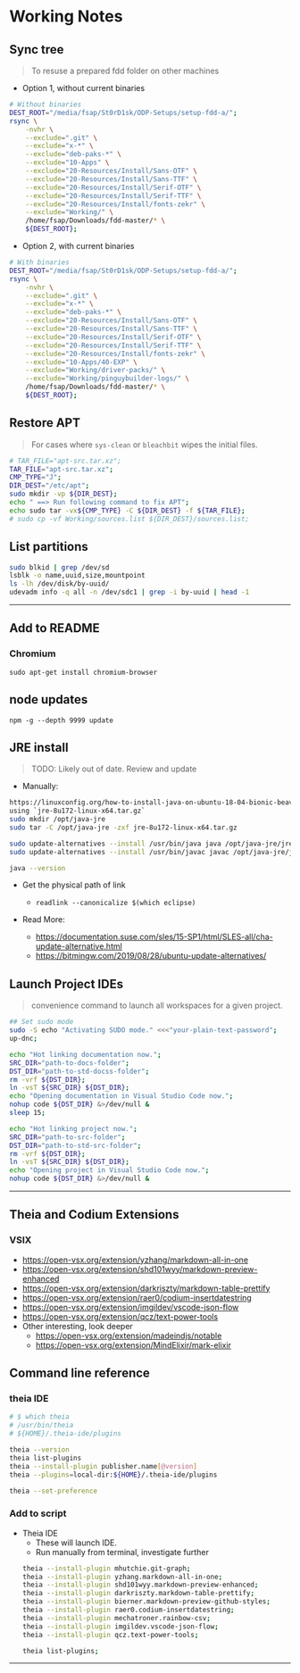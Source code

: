 # Working Notes

## Sync tree
> To resuse a prepared fdd folder on other machines

- Option 1, without current binaries
```sh
# Without binaries
DEST_ROOT="/media/fsap/St0rD1sk/ODP-Setups/setup-fdd-a/";
rsync \
    -nvhr \
    --exclude=".git" \
	--exclude="x-*" \
    --exclude="deb-paks-*" \
	--exclude="10-Apps" \
	--exclude="20-Resources/Install/Sans-OTF" \
	--exclude="20-Resources/Install/Sans-TTF" \
	--exclude="20-Resources/Install/Serif-OTF" \
	--exclude="20-Resources/Install/Serif-TTF" \
	--exclude="20-Resources/Install/fonts-zekr" \
	--exclude="Working/" \
    /home/fsap/Downloads/fdd-master/* \
    ${DEST_ROOT};
```
- Option 2, with current binaries
```sh
# With binaries
DEST_ROOT="/media/fsap/St0rD1sk/ODP-Setups/setup-fdd-a/";
rsync \
    -nvhr \
    --exclude=".git" \
	--exclude="x-*" \
    --exclude="deb-paks-*" \
	--exclude="20-Resources/Install/Sans-OTF" \
	--exclude="20-Resources/Install/Sans-TTF" \
	--exclude="20-Resources/Install/Serif-OTF" \
	--exclude="20-Resources/Install/Serif-TTF" \
	--exclude="20-Resources/Install/fonts-zekr" \
	--exclude="10-Apps/40-EXP" \
	--exclude="Working/driver-packs/" \
	--exclude="Working/pinguybuilder-logs/" \
    /home/fsap/Downloads/fdd-master/* \
    ${DEST_ROOT};
```

## Restore APT
> For cases where `sys-clean` or `bleachbit` wipes the initial files.
```sh
# TAR_FILE="apt-src.tar.xz";
TAR_FILE="apt-src.tar.xz";
CMP_TYPE="J";
DIR_DEST="/etc/apt";
sudo mkdir -vp ${DIR_DEST};
echo " ==> Run following command to fix APT";
echo sudo tar -vx${CMP_TYPE} -C ${DIR_DEST} -f ${TAR_FILE};
# sudo cp -vf Working/sources.list ${DIR_DEST}/sources.list;
```

## List partitions
```sh
sudo blkid | grep /dev/sd
lsblk -o name,uuid,size,mountpoint
ls -lh /dev/disk/by-uuid/
udevadm info -q all -n /dev/sdc1 | grep -i by-uuid | head -1
```

---

## Add to README

### Chromium
`sudo apt-get install chromium-browser`


## node updates
`npm -g --depth 9999 update`

## JRE install
> TODO: Likely out of date. Review and update

- Manually:
```sh
https://linuxconfig.org/how-to-install-java-on-ubuntu-18-04-bionic-beaver-linux
using `jre-8u172-linux-x64.tar.gz`
sudo mkdir /opt/java-jre
sudo tar -C /opt/java-jre -zxf jre-8u172-linux-x64.tar.gz

sudo update-alternatives --install /usr/bin/java java /opt/java-jre/jre1.8.0_172/bin/java 1
sudo update-alternatives --install /usr/bin/javac javac /opt/java-jre/jre1.8.0_172/bin/javac 1

java --version
```

- Get the physical path of link
	- `readlink --canonicalize $(which eclipse)`

- Read More:
	- https://documentation.suse.com/sles/15-SP1/html/SLES-all/cha-update-alternative.html
	- https://bitmingw.com/2019/08/28/ubuntu-update-alternatives/


## Launch Project IDEs
> convenience command to launch all workspaces for a given project.

```sh
## Set sudo mode
sudo -S echo "Activating SUDO mode." <<<"your-plain-text-password";
up-dnc;

echo "Hot linking documentation now.";
SRC_DIR="path-to-docs-folder";
DST_DIR="path-to-std-docss-folder";
rm -vrf ${DST_DIR};
ln -vsT ${SRC_DIR} ${DST_DIR};
echo "Opening documentation in Visual Studio Code now.";
nohup code ${DST_DIR} &>/dev/null &
sleep 15;

echo "Hot linking project now.";
SRC_DIR="path-to-src-folder";
DST_DIR="path-to-std-src-folder";
rm -vrf ${DST_DIR};
ln -vsT ${SRC_DIR} ${DST_DIR};
echo "Opening project in Visual Studio Code now.";
nohup code ${DST_DIR} &>/dev/null &

```
---
## Theia and Codium Extensions
### VSIX
- https://open-vsx.org/extension/yzhang/markdown-all-in-one
- https://open-vsx.org/extension/shd101wyy/markdown-preview-enhanced
- https://open-vsx.org/extension/darkriszty/markdown-table-prettify
- https://open-vsx.org/extension/raer0/codium-insertdatestring
- https://open-vsx.org/extension/imgildev/vscode-json-flow
- https://open-vsx.org/extension/qcz/text-power-tools
- Other interesting, look deeper
    - https://open-vsx.org/extension/madeindjs/notable
    - https://open-vsx.org/extension/MindElixir/mark-elixir

## Command line reference
### theia IDE

```sh
# $ which theia 
# /usr/bin/theia
# ${HOME}/.theia-ide/plugins

theia --version
theia list-plugins
theia --install-plugin publisher.name[@version]
theia --plugins=local-dir:${HOME}/.theia-ide/plugins

theia --set-preference
```

### Add to script
- Theia IDE
	- These will launch IDE.
	- Run manually from terminal, investigate further
	```sh
	theia --install-plugin mhutchie.git-graph;
	theia --install-plugin yzhang.markdown-all-in-one;
	theia --install-plugin shd101wyy.markdown-preview-enhanced;
	theia --install-plugin darkriszty.markdown-table-prettify;
	theia --install-plugin bierner.markdown-preview-github-styles;
	theia --install-plugin raer0.codium-insertdatestring;
	theia --install-plugin mechatroner.rainbow-csv;
	theia --install-plugin imgildev.vscode-json-flow;
	theia --install-plugin qcz.text-power-tools;

	theia list-plugins;
	```
---
